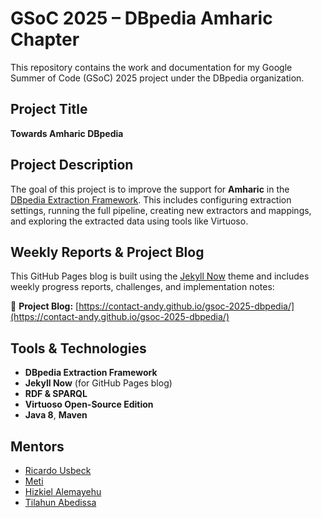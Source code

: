 # GSoC 2025 – DBpedia Amharic Chapter

This repository contains the work and documentation for my Google Summer of Code (GSoC) 2025 project under the DBpedia organization.

## Project Title

**Towards Amharic DBpedia**

## Project Description

The goal of this project is to improve the support for **Amharic** in the [DBpedia Extraction Framework](https://github.com/dbpedia/extraction-framework). This includes configuring extraction settings, running the full pipeline, creating new extractors and mappings, and exploring the extracted data using tools like Virtuoso.

## Weekly Reports & Project Blog

This GitHub Pages blog is built using the [Jekyll Now](https://github.com/barryclark/jekyll-now) theme and includes weekly progress reports, challenges, and implementation notes:

🔗 **Project Blog:** [https://contact-andy.github.io/gsoc-2025-dbpedia/](https://contact-andy.github.io/gsoc-2025-dbpedia/)

## Tools & Technologies

- **DBpedia Extraction Framework**
- **Jekyll Now** (for GitHub Pages blog)
- **RDF & SPARQL**
- **Virtuoso Open-Source Edition**
- **Java 8**, **Maven**

## Mentors

- [Ricardo Usbeck](https://de.linkedin.com/in/ricardo-usbeck)
- [Meti](https://ch.linkedin.com/in/metiadanebayissa)
- [Hizkiel Alemayehu](https://www.linkedin.com/in/hizkiel-mitiku-alemayehu-97306010b/)
- [Tilahun Abedissa](https://et.linkedin.com/in/tilahun-abedissa-47372a9a)
